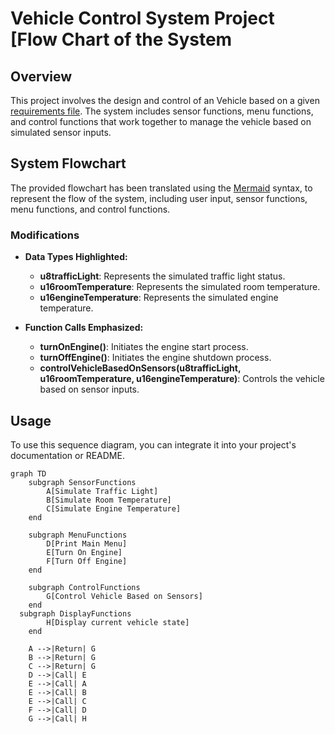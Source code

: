# Vehicle Control System Project [Flow Chart of the System 

## Overview

This project involves the design and control of an Vehicle based on a given [requirements file](https://github.com/Salahbendary/VehicleControlSystem/blob/main/Mini%20Project%201_C%20Programming.pdf). The system includes sensor functions, menu functions, and control functions that work together to manage the vehicle based on simulated sensor inputs.

## System Flowchart 
The provided flowchart has been translated using the [Mermaid](https://mermaid-js.github.io/mermaid/) syntax, to represent the flow of the system,
including user input, sensor functions, menu functions, and control functions.

### Modifications

- **Data Types Highlighted:**
  - **u8trafficLight**: Represents the simulated traffic light status.
  - **u16roomTemperature**: Represents the simulated room temperature.
  - **u16engineTemperature**: Represents the simulated engine temperature.

- **Function Calls Emphasized:**
  - **turnOnEngine()**: Initiates the engine start process.
  - **turnOffEngine()**: Initiates the engine shutdown process.
  - **controlVehicleBasedOnSensors(u8trafficLight, u16roomTemperature, u16engineTemperature)**: Controls the vehicle based on sensor inputs.

## Usage

To use this sequence diagram, you can integrate it into your project's documentation or README.

```mermaid
graph TD
    subgraph SensorFunctions
        A[Simulate Traffic Light]
        B[Simulate Room Temperature]
        C[Simulate Engine Temperature]
    end

    subgraph MenuFunctions
        D[Print Main Menu]
        E[Turn On Engine]
        F[Turn Off Engine]
    end

    subgraph ControlFunctions
        G[Control Vehicle Based on Sensors]
    end
  subgraph DisplayFunctions
        H[Display current vehicle state]
    end

    A -->|Return| G
    B -->|Return| G
    C -->|Return| G
    D -->|Call| E
    E -->|Call| A
    E -->|Call| B
    E -->|Call| C
    F -->|Call| D
    G -->|Call| H
